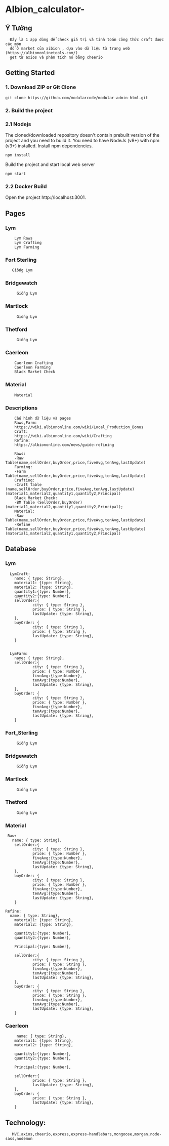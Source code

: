# AIbion_calculator-
## Ý Tưởng
```plaintext
  Đây là 1 app dùng để check giá trị và tính toán công thức craft được các món
  đồ ở market của aibion , dựa vào dữ liệu từ trang web (https://albiononlinetools.com/)
  get từ axios và phân tích nó bằng cheerio
```
## Getting Started
### 1. Download ZIP or Git Clone
```plaintext
git clone https://github.com/modularcode/modular-admin-html.git
```
### 2. Build the project
### 2.1 Nodejs
The cloned/downloaded repository doesn't contain prebuilt version of the project and you need to build it. You need to have NodeJs (v8+) with npm (v3+) installed.
Install npm dependencies.
```plaintext
npm install
```
Build the project and start local web server
```plaintext
npm start
```
### 2.2 Docker Build
Open the project http://localhost:3001.
## Pages
  ### Lym 
  ```plaintext
      Lym Raws
      Lym Crafting
      Lym Farming
  ```
  ### Fort Sterling
  ```plaintext
     Giống Lym
  ```
  ### Bridgewatch
  ```plaintext
       Giống Lym
  ```
  ### Martlock
  ```plaintext
       Giống Lym
  ```
 ### Thetford
  ```plaintext
       Giống Lym
  ```
 ### Caerleon
  ```plaintext
      Caerleon Crafting
      Caerleon Farming
      Black Market Check
  ```
 ### Material
  ```plaintext
      Material
  ```
 ### Descriptions

  ```plaintext
      Cấu hình dữ liệu và pages
      Raws,Farm:
      https://wiki.albiononline.com/wiki/Local_Production_Bonus
      Craft:
      https://wiki.albiononline.com/wiki/Crafting
      Refine:
      https://albiononline.com/news/guide-refining
  ```
  ```plaintext
      Raws:
      -Raw Table(name,sellOrder,buyOrder,price,fiveAvg,tenAvg,lastUpdate)
      Farming:
      -Farm Table(name,sellOrder,buyOrder,price,fiveAvg,tenAvg,lastUpdate)
      Crafting:
      -Craft Table (name,sellOrder,buyOrder,price,fiveAvg,tenAvg,lastUpdate)(material1,material2,quantity1,quantity2,Principal)
      Black Market Check:
      -BM Table (SellOrder,buyOrder)(material1,material2,quantity1,quantity2,Principal);
      Material:
      -Raw Table(name,sellOrder,buyOrder,price,fiveAvg,tenAvg,lastUpdate)
      -Refine Table(name,sellOrder,buyOrder,price,fiveAvg,tenAvg,lastUpdate)(material1,material2,quantity1,quantity2,Principal)
  ```
## Database
### Lym
```plaintext
  LymCraft:
    name: { type: String},
    material1: {type: String},
    material2: {type: String},
    quantity1:{type: Number},
    quantity2:{type: Number},
    sellOrder:{
            city: { type: String },
            price: { type: String },
            lastUpdate: {type: String},
    },
    buyOrder: {
            city: { type: String },
            price: { type: String },
            lastUpdate: {type: String},
    }


  LymFarm:
    name: { type: String},
    sellOrder:{
            city: { type: String },
            price: { type: Number },
            fiveAvg:{type:Number},
            tenAvg:{type:Number},
            lastUpdate: {type: String},
    },
    buyOrder: {
            city: { type: String },
            price: { type: Number },
            fiveAvg:{type:Number},
            tenAvg:{type:Number},
            lastUpdate: {type: String},
    }
```
### Fort_Sterling
```plaintext
     Giống Lym
  ```
### Bridgewatch
```plaintext
     Giống Lym
  ```
### Martlock
```plaintext
     Giống Lym
  ```
### Thetford
```plaintext
     Giống Lym
```
### Material
```plaintext
 Raw:
   name: { type: String},
    sellOrder:{
            city: { type: String },
            price: { type: Number },
            fiveAvg:{type:Number},
            tenAvg:{type:Number},
            lastUpdate: {type: String},
    },
    buyOrder: {
            city: { type: String },
            price: { type: Number },
            fiveAvg:{type:Number},
            tenAvg:{type:Number},
            lastUpdate: {type: String},
    }

Refine:
  name: { type: String},
    material1: {type: String},
    material2: {type: String},

    quantity1:{type: Number},
    quantity2:{type: Number},
    
    Principal:{type: Number},
    
    sellOrder:{
            city: { type: String },
            price: { type: String },
            fiveAvg:{type:Number},
            tenAvg:{type:Number},
            lastUpdate: {type: String},
    },
    buyOrder: {
            city: { type: String },
            price: { type: String },
            fiveAvg:{type:Number},
            tenAvg:{type:Number},
            lastUpdate: {type: String},
    }
```
###  Caerleon
```plaintext
     name: { type: String},
    material1: {type: String},
    material2: {type: String},

    quantity1:{type: Number},
    quantity2:{type: Number},
    
    Principal:{type: Number},
    
    sellOrder:{
            price: { type: String },
            lastUpdate: {type: String},
    },
    buyOrder: {
            price: { type: String },
            lastUpdate: {type: String},
    }
```
## Technology:
```plaintext
   MVC,axios,cheerio,express,express-handlebars,mongoose,morgan,node-sass,nodemon
```
